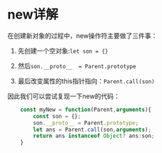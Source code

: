 # new详解

在创建新对象的过程中，new操作符主要做了三件事：

1. 先创建一个空对象:`let son = {}`

2. 然后`son.__proto__  = Parent.prototype`

3. 最后改变属性的this指针指向：`Parent.call(son)`

因此我们可以尝试复现一下new的代码：

```javascript
    const myNew = function(Parent,arguments){
        const son = {};
        son.__proto__ = Parent.prototype;
        let ans = Parent.call(son,arguments);
        return ans instanceof Object? ans:son;
    } 
```